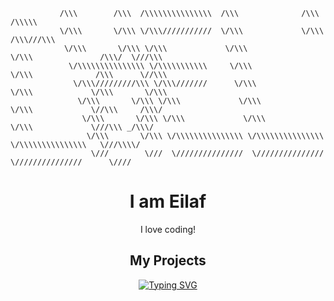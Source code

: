                /\\\        /\\\  /\\\\\\\\\\\\\\\  /\\\              /\\\                   /\\\\\    
               \/\\\       \/\\\ \/\\\///////////  \/\\\             \/\\\                 /\\\///\\\    
                \/\\\       \/\\\ \/\\\             \/\\\             \/\\\               /\\\/  \///\\\     
                 \/\\\\\\\\\\\\\\\ \/\\\\\\\\\\\     \/\\\             \/\\\              /\\\      \//\\\    
                  \/\\\/////////\\\ \/\\\///////      \/\\\             \/\\\             \/\\\       \/\\\    
                   \/\\\       \/\\\ \/\\\             \/\\\             \/\\\             \//\\\     /\\\/   
                    \/\\\       \/\\\ \/\\\             \/\\\             \/\\\             \///\\\ _/\\\/ 
                     \/\\\       \/\\\ \/\\\\\\\\\\\\\\\ \/\\\\\\\\\\\\\\\ \/\\\\\\\\\\\\\\\   \///\\\\/
                      \///        \///  \///////////////  \///////////////  \///////////////      \////



<h1 align="center" $${\color{red}Red}$$>I am Eilaf</h1>
<p align="center">
  I love coding!
</p>
<h2 align="center">My Projects</h2>

<p align="center">
  <a href="https://sniperplank.github.io/projects/"><img src="https://readme-typing-svg.demolab.com?    font=Fira+Code&duration=2000&pause=1000&center=true&vCenter=true&color=ffd300&width=200&lines=eilafaljundi.com;password+manager;project+manager;chrome+extension;random+quotes;discord+bot;KeepTyping;Wordorizer"   alt="Typing SVG" /></a>
</p>
